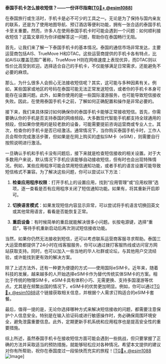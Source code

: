 **泰国手机卡怎么接收短信？——一份详尽指南[[TG💪+ @esim1088](https://t.me/s/esim1088)]**

在泰国旅行或生活时，手机卡是必不可少的工具之一。无论是为了保持与国内亲友的联系，还是为了使用地图导航、预订酒店等便利功能，拥有一张合适的泰国手机卡至关重要。然而，许多人在使用泰国手机卡时可能会遇到一个问题：如何顺利接收短信？这篇文章将为你详细解答这一问题，帮助你在泰国畅行无阻。

首先，让我们来了解一下泰国手机卡的基本情况。泰国的通信市场非常发达，主要运营商包括AIS、TrueMove H和DTAC。这些运营商提供的手机卡各有特点，比如AIS以覆盖范围广著称，TrueMove H则在网络速度上表现优异，而DTAC则以性价比高受到欢迎。选择适合自己的手机卡，不仅能够满足日常需求，还能避免不必要的麻烦。

那么，为什么很多人会担心无法接收短信呢？其实，这可能与多种因素有关。例如，某些国家或地区的号码在泰国可能无法正常发送短信，或者你的手机卡本身可能存在设置问题。此外，如果你使用的是一些国际漫游服务，也可能导致短信接收失败。因此，在使用泰国手机卡之前，了解如何正确配置和操作是非常必要的。

接下来，我们来具体探讨如何确保你的泰国手机卡能够正常接收短信。首先，你需要确认你的手机是否支持泰国的网络频段。大多数现代智能手机都支持全球通用的频段，但如果你使用的是较老款的设备，可能需要提前咨询运营商或专业人士。其次，检查你的手机卡是否已经激活。通常情况下，当你购买泰国手机卡时，工作人员会帮你完成激活步骤，但如果是在网上购买的虚拟SIM卡（eSIM），则需要自行按照说明进行激活。

一旦确认手机和手机卡没有问题后，接下来就是检查短信接收的相关设置。对于大多数用户来说，默认情况下手机应该能够自动接收短信，但有时也会出现特殊情况。例如，某些应用程序可能会禁用短信通知功能，或者手机的语言设置可能导致短信格式不兼容。为了解决这些问题，你可以尝试以下方法：

1. **检查应用程序权限**：打开手机上的设置应用，找到“应用管理”或“应用权限”选项，逐一查看是否有应用程序关闭了短信通知功能。如果有，将其重新开启即可。
   
2. **切换语言模式**：如果发现短信内容显示异常，可以尝试将手机语言切换回英文或其他常用语言，看看是否能恢复正常。
   
3. **重启设备**：有时候简单的重启就能解决很多小问题。长按电源键，选择“重启”，等待手机重新启动后再次测试短信接收功能。

当然，如果你仍然无法接收到短信，还可以考虑联系运营商客服寻求帮助。泰国三大运营商都提供了24小时在线客服服务，你可以通过拨打客服热线或访问官方网站获取支持。同时，也可以加入一些当地的华人社群或论坛，与其他用户交流经验，或许能找到更有效的解决方案。

除了上述方法外，还有一种更为便捷的方式——使用国际eSIM卡。近年来，随着科技的发展，越来越多的人开始选择eSIM卡作为替代传统实体SIM卡的方案。相比于传统的物理SIM卡，eSIM卡具有体积小巧、无需更换、支持多国漫游等优点。尤其是在频繁出国的情况下，eSIM卡的优势更加明显。例如，你可以通过[TG💪+ @esim1088](https://t.me/s/esim1088)这个链接获取相关信息，并根据个人需求订购适合的eSIM卡套餐。

最后，值得一提的是，无论你选择哪种方式来解决短信接收的问题，都需要注意保护个人信息安全。特别是在输入验证码或进行敏感操作时，务必确保周围环境安全，避免泄露重要信息。此外，定期更新手机系统和应用程序也是提高安全性的重要措施。

综上所述，虽然泰国手机卡在接收短信方面可能会遇到一些挑战，但只要掌握了正确的方法并采取适当的预防措施，就能够轻松应对各种情况。希望本文提供的建议对你有所帮助，祝你在泰国度过一段愉快而充实的旅程！[[TG💪+ @esim1088](https://t.me/s/esim1088) ![Image](https://i.postimg.cc/4NQfJmqS/Snipaste-2025-05-13-00-14-12.png)]